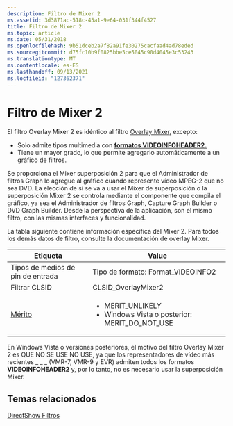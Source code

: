 ```yaml
---
description: Filtro de Mixer 2
ms.assetid: 3d3871ac-518c-45a1-9e64-031f344f4527
title: Filtro de Mixer 2
ms.topic: article
ms.date: 05/31/2018
ms.openlocfilehash: 9b51dceb2a7f82a91fe30275cacfaad4ad78eded
ms.sourcegitcommit: d75fc10b9f0825bbe5ce5045c90d4045e3c53243
ms.translationtype: MT
ms.contentlocale: es-ES
ms.lasthandoff: 09/13/2021
ms.locfileid: "127362371"
---
```

# <a name="overlay-mixer-2-filter"></a>Filtro de Mixer 2

El filtro Overlay Mixer 2 es idéntico al filtro [Overlay Mixer,](overlay-mixer-filter.md) excepto:

-   Solo admite tipos multimedia con [**formatos VIDEOINFOHEADER2.**](/previous-versions/windows/desktop/api/dvdmedia/ns-dvdmedia-videoinfoheader2)
-   Tiene un mayor grado, lo que permite agregarlo automáticamente a un gráfico de filtros.

Se proporciona el Mixer superposición 2 para que el Administrador de filtros Graph lo agregue al gráfico cuando represente vídeo MPEG-2 que no sea DVD. La elección de si se va a usar el Mixer de superposición o la superposición Mixer 2 se controla mediante el componente que compila el gráfico, ya sea el Administrador de filtros Graph, Capture Graph Builder o DVD Graph Builder. Desde la perspectiva de la aplicación, son el mismo filtro, con las mismas interfaces y funcionalidad.

La tabla siguiente contiene información específica del Mixer 2. Para todos los demás datos de filtro, consulte la documentación de overlay Mixer.




| Etiqueta | Value |
|--------|-------|
| Tipos de medios de pin de entrada | Tipo de formato: Format_VIDEOINFO2 | 
| Filtrar CLSID | CLSID_OverlayMixer2 | 
| <a href="merit.md">Mérito</a> | <ul><li>MERIT_UNLIKELY</li><li>Windows Vista o posterior: MERIT_DO_NOT_USE</li></ul> | 




 

En Windows Vista o versiones posteriores, el motivo del filtro Overlay Mixer 2 es QUE NO SE USE NO USE, ya que los representadores de vídeo más recientes \_ \_ \_ (VMR-7, VMR-9 y EVR) admiten todos los formatos **VIDEOINFOHEADER2** y, por lo tanto, no es necesario usar la superposición Mixer.

## <a name="related-topics"></a>Temas relacionados

<dl> <dt>

[DirectShow Filtros](directshow-filters.md)
</dt> </dl>

 

 



